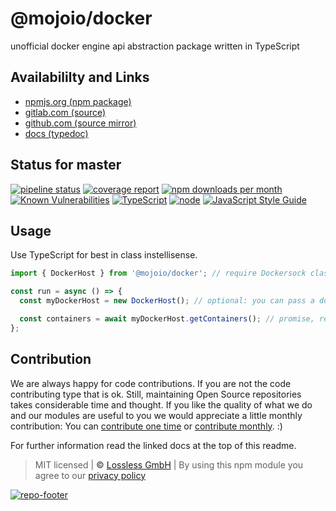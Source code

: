 # @mojoio/docker
unofficial docker engine api abstraction package written in TypeScript

## Availabililty and Links
* [npmjs.org (npm package)](https://www.npmjs.com/package/@mojoio/docker)
* [gitlab.com (source)](https://gitlab.com/mojoio/docker)
* [github.com (source mirror)](https://github.com/mojoio/docker)
* [docs (typedoc)](https://mojoio.gitlab.io/docker/)

## Status for master
[![pipeline status](https://gitlab.com/mojoio/docker/badges/master/pipeline.svg)](https://gitlab.com/mojoio/docker/commits/master)
[![coverage report](https://gitlab.com/mojoio/docker/badges/master/coverage.svg)](https://gitlab.com/mojoio/docker/commits/master)
[![npm downloads per month](https://img.shields.io/npm/dm/@mojoio/docker.svg)](https://www.npmjs.com/package/@mojoio/docker)
[![Known Vulnerabilities](https://snyk.io/test/npm/@mojoio/docker/badge.svg)](https://snyk.io/test/npm/@mojoio/docker)
[![TypeScript](https://img.shields.io/badge/TypeScript->=%203.x-blue.svg)](https://nodejs.org/dist/latest-v10.x/docs/api/)
[![node](https://img.shields.io/badge/node->=%2010.x.x-blue.svg)](https://nodejs.org/dist/latest-v10.x/docs/api/)
[![JavaScript Style Guide](https://img.shields.io/badge/code%20style-prettier-ff69b4.svg)](https://prettier.io/)

## Usage

Use TypeScript for best in class instellisense.

```typescript
import { DockerHost } from '@mojoio/docker'; // require Dockersock class

const run = async () => {
  const myDockerHost = new DockerHost(); // optional: you can pass a domain to the contructor, defaults to  /var/run/docker.sock

  const containers = await myDockerHost.getContainers(); // promise, resolve with an array of DockerContainers
};
```

## Contribution

We are always happy for code contributions. If you are not the code contributing type that is ok. Still, maintaining Open Source repositories takes considerable time and thought. If you like the quality of what we do and our modules are useful to you we would appreciate a little monthly contribution: You can [contribute one time](https://lossless.link/contribute-onetime) or [contribute monthly](https://lossless.link/contribute). :)

For further information read the linked docs at the top of this readme.

> MIT licensed | **&copy;** [Lossless GmbH](https://lossless.gmbh)
| By using this npm module you agree to our [privacy policy](https://lossless.gmbH/privacy)

[![repo-footer](https://lossless.gitlab.io/publicrelations/repofooter.svg)](https://maintainedby.lossless.com)
